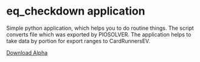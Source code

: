 # eq_checkdown application
Simple python application, which helps you to do routine things. 
The script converts file which was exported by PIOSOLVER. 
The application helps to take data by portion for export ranges to CardRunnersEV.

[Download Alpha](https://github.com/ChzenChzen/eqchdwn/raw/master/eq_checkdown_alpha_0_0_1.zip)
